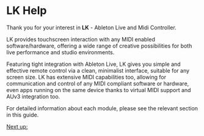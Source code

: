 # LK Help

Thank you for your interest in **LK** - Ableton Live and Midi Controller.

LK provides touchscreen interaction with any MIDI enabled software/hardware, offering a wide range of creative possibilities for both live performance and studio environments.

Featuring tight integration with Ableton Live, LK gives you simple and effective remote control via a clean, minimalist interface, suitable for any screen size. LK has extensive MIDI capabilities too, allowing for communication and control of any MIDI compliant software or hardware, even apps running on the same device thanks to virtual MIDI support and AUv3 integration too.

For detailed information about each module, please see the relevant section in this guide.

[Next up:](overview)
